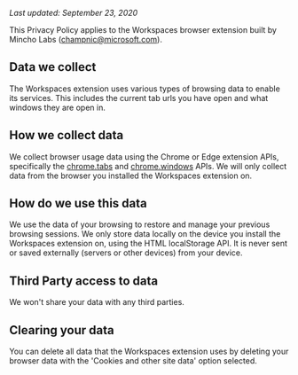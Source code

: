 *Last updated: September 23, 2020*

This Privacy Policy applies to the Workspaces browser extension built by Mincho Labs (champnic@microsoft.com).

## Data we collect
The Workspaces extension uses various types of browsing data to enable its services. This includes the current tab urls you have open and what windows they are open in.

## How we collect data
We collect browser usage data using the Chrome or Edge extension APIs, specifically the [chrome.tabs](https://developer.chrome.com/extensions/tabs)
and [chrome.windows](https://developer.chrome.com/extensions/extension) APIs.
We will only collect data from the browser you installed the Workspaces extension on.

## How do we use this data
We use the data of your browsing to restore and manage your previous browsing sessions.
We only store data locally on the device you install the Workspaces extension on, using the HTML localStorage API.
It is never sent or saved externally (servers or other devices) from your device.

## Third Party access to data
We won't share your data with any third parties.

## Clearing your data
You can delete all data that the Workspaces extension uses by deleting your browser data with the 'Cookies and other site data' option selected.
